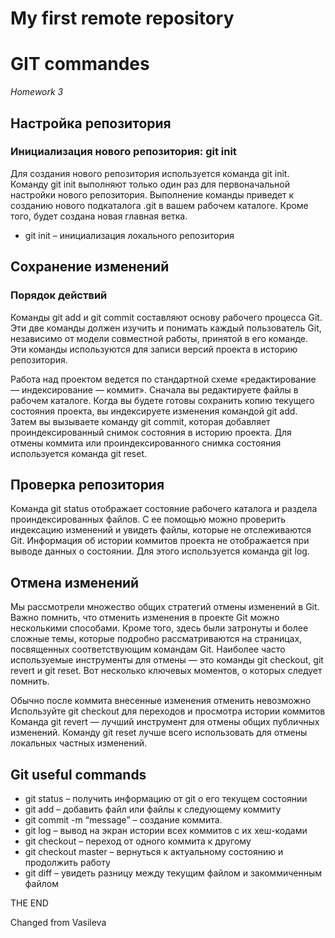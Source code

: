 # My first remote repository

# GIT commandes
_Homework 3_
## Настройка репозитория

### Инициализация нового репозитория: git init

Для создания нового репозитория используется команда git init. Команду git init выполняют только один раз для первоначальной настройки нового репозитория. Выполнение команды приведет к созданию нового подкаталога .git в вашем рабочем каталоге. Кроме того, будет создана новая главная ветка.

* git init – инициализация локального репозитория


## Сохранение изменений

### Порядок действий

Команды git add и git commit составляют основу рабочего процесса Git. Эти две команды должен изучить и понимать каждый пользователь Git, независимо от модели совместной работы, принятой в его команде. Эти команды используются для записи версий проекта в историю репозитория.

Работа над проектом ведется по стандартной схеме «редактирование — индексирование — коммит». Сначала вы редактируете файлы в рабочем каталоге. Когда вы будете готовы сохранить копию текущего состояния проекта, вы индексируете изменения командой git add. Затем вы вызываете команду git commit, которая добавляет проиндексированный снимок состояния в историю проекта. Для отмены коммита или проиндексированного снимка состояния используется команда git reset.



## Проверка репозитория

Команда git status отображает состояние рабочего каталога и раздела проиндексированных файлов. С ее помощью можно проверить индексацию изменений и увидеть файлы, которые не отслеживаются Git. Информация об истории коммитов проекта не отображается при выводе данных о состоянии. Для этого используется команда git log.

## Отмена изменений

Мы рассмотрели множество общих стратегий отмены изменений в Git. Важно помнить, что отменить изменения в проекте Git можно несколькими способами. Кроме того, здесь были затронуты и более сложные темы, которые подробно рассматриваются на страницах, посвященных соответствующим командам Git. Наиболее часто используемые инструменты для отмены — это команды git checkout, git revert и git reset. Вот несколько ключевых моментов, о которых следует помнить.

Обычно после коммита внесенные изменения отменить невозможно
Используйте git checkout для переходов и просмотра истории коммитов
Команда git revert — лучший инструмент для отмены общих публичных изменений.
Команду git reset лучше всего использовать для отмены локальных частных изменений.








## Git useful commands

* git status – получить информацию от git о его текущем состоянии
* git add – добавить файл или файлы к следующему коммиту
* git commit -m “message” – создание коммита.
* git log – вывод на экран истории всех коммитов с их хеш-кодами
* git checkout – переход от одного коммита к другому
* git checkout master – вернуться к актуальному состоянию и продолжить работу
* git diff – увидеть разницу между текущим файлом и закоммиченным файлом



THE END


Changed from Vasileva



